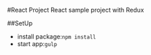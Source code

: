 #React Project
React sample project with Redux

##SetUp
+ install package:`npm install`
+ start app:`gulp`



